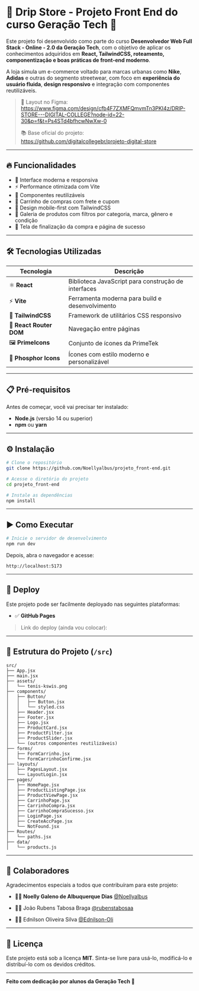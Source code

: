 # 👟 Drip Store - Projeto Front End do curso Geração Tech 👕

Este projeto foi desenvolvido como parte do curso **Desenvolvedor Web Full Stack - Online - 2.0 da Geração Tech**, com o objetivo de aplicar os conhecimentos adquiridos em **React, TailwindCSS, roteamento, componentização e boas práticas de front-end moderno**.

A loja simula um e-commerce voltado para marcas urbanas como **Nike**, **Adidas** e outras do segmento streetwear, com foco em **experiência do usuário fluida**, **design responsivo** e integração com componentes reutilizáveis.

> 🎨 Layout no Figma:  
> https://www.figma.com/design/cfb4F7ZXMFQmvmTn3PKI4z/DRIP-STORE---DIGITAL-COLLEGE?node-id=22-30&p=f&t=Ps4STd4bfhcwNwXw-0  
>
> 📚 Base oficial do projeto:  
> https://github.com/digitalcollegebr/projeto-digital-store

---

## 🔥 Funcionalidades

- 🎨 Interface moderna e responsiva
- ⚡ Performance otimizada com Vite
- 🎯 Componentes reutilizáveis
- 🛒 Carrinho de compras com frete e cupom
- 📱 Design mobile-first com TailwindCSS
- 👟 Galeria de produtos com filtros por categoria, marca, gênero e condição
- 🧾 Tela de finalização da compra e página de sucesso

---

## 🛠 Tecnologias Utilizadas

| Tecnologia | Descrição |
|------------|-----------|
| ⚛️ **React** | Biblioteca JavaScript para construção de interfaces |
| ⚡ **Vite** | Ferramenta moderna para build e desenvolvimento |
| 🎨 **TailwindCSS** | Framework de utilitários CSS responsivo |
| 🧭 **React Router DOM** | Navegação entre páginas |
| 🖼️ **PrimeIcons** | Conjunto de ícones da PrimeTek |
| 🎨 **Phosphor Icons** | Ícones com estilo moderno e personalizável |

---

## 📋 Pré-requisitos

Antes de começar, você vai precisar ter instalado:

- **Node.js** (versão 14 ou superior)
- **npm** ou **yarn**

---

## ⚙️ Instalação

```bash
# Clone o repositório
git clone https://github.com/Noellyalbus/projeto_front-end.git

# Acesse o diretório do projeto
cd projeto_front-end

# Instale as dependências
npm install
````

---

## ▶️ Como Executar

```bash
# Inicie o servidor de desenvolvimento
npm run dev
```

Depois, abra o navegador e acesse:

```
http://localhost:5173
```

---

## 🚀 Deploy

Este projeto pode ser facilmente deployado nas seguintes plataformas:

* ✅ **GitHub Pages**

> Link do deploy (ainda vou colocar):

---

## 📁 Estrutura do Projeto (`/src`)

```
src/
├── App.jsx
├── main.jsx
├── assets/
│   └── tenis-kswis.png
├── components/
│   ├── Button/
│   │   ├── Button.jsx
│   │   └── styled.css
│   ├── Header.jsx
│   ├── Footer.jsx
│   ├── Logo.jsx
│   ├── ProductCard.jsx
│   ├── ProductFilter.jsx
│   ├── ProductSlider.jsx
│   └── (outros componentes reutilizáveis)
├── forms/
│   ├── FormCarrinho.jsx
│   └── FormCarrinhoConfirme.jsx
├── layouts/
│   ├── PagesLayout.jsx
│   └── LayoutLogin.jsx
├── pages/
│   ├── HomePage.jsx
│   ├── ProductListingPage.jsx
│   ├── ProductViewPage.jsx
│   ├── CarrinhoPage.jsx
│   ├── CarrinhoCompra.jsx
│   ├── CarrinhoCompraSucesso.jsx
│   ├── LoginPage.jsx
│   ├── CreateAccPage.jsx
│   └── NotFound.jsx
├── Routes/
│   └── paths.jsx
├── data/
│   └── products.js
```

---

## 👥 Colaboradores

Agradecimentos especiais a todos que contribuíram para este projeto:

* 👩‍💻 **Noelly Galeno de Albuquerque Dias**
  [@Noellyalbus](https://github.com/Noellyalbus)

* 👨‍💻 João Rubens Tabosa Braga
  [@rubenstabosaa](https://github.com/rubenstabosaa)

* 👨‍💻 Ednilson Oliveira Silva
  [@Ednilson-Oli](https://github.com/Ednilson-Oli)

---

## 📃 Licença

Este projeto está sob a licença **MIT**.
Sinta-se livre para usá-lo, modificá-lo e distribuí-lo com os devidos créditos.

---

**Feito com dedicação por alunos da Geração Tech 💙**

